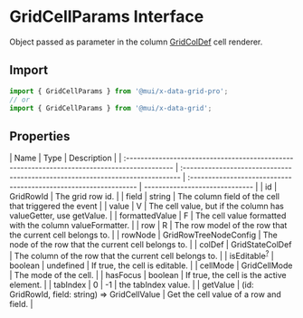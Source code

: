 # GridCellParams Interface

<p class="description">Object passed as parameter in the column <a href="/api/data-grid/grid-col-def/">GridColDef</a> cell renderer.</p>

## Import

```js
import { GridCellParams } from '@mui/x-data-grid-pro';
// or
import { GridCellParams } from '@mui/x-data-grid';
```

## Properties

| Name                                                                                         | Type                                                                           | Description                                                      |
| :------------------------------------------------------------------------------------------- | :----------------------------------------------------------------------------- | :--------------------------------------------------------------- | ------------------------------ |
| <span class="prop-name">id</span>                                                            | <span class="prop-type">GridRowId</span>                                       | The grid row id.                                                 |
| <span class="prop-name">field</span>                                                         | <span class="prop-type">string</span>                                          | The column field of the cell that triggered the event            |
| <span class="prop-name">value</span>                                                         | <span class="prop-type">V</span>                                               | The cell value, but if the column has valueGetter, use getValue. |
| <span class="prop-name">formattedValue</span>                                                | <span class="prop-type">F</span>                                               | The cell value formatted with the column valueFormatter.         |
| <span class="prop-name">row</span>                                                           | <span class="prop-type">R</span>                                               | The row model of the row that the current cell belongs to.       |
| <span class="prop-name">rowNode</span>                                                       | <span class="prop-type">GridRowTreeNodeConfig</span>                           | The node of the row that the current cell belongs to.            |
| <span class="prop-name">colDef</span>                                                        | <span class="prop-type">GridStateColDef</span>                                 | The column of the row that the current cell belongs to.          |
| <span class="prop-name optional">isEditable<sup><abbr title="optional">?</abbr></sup></span> | <span class="prop-type">boolean                                                | undefined</span>                                                 | If true, the cell is editable. |
| <span class="prop-name">cellMode</span>                                                      | <span class="prop-type">GridCellMode</span>                                    | The mode of the cell.                                            |
| <span class="prop-name">hasFocus</span>                                                      | <span class="prop-type">boolean</span>                                         | If true, the cell is the active element.                         |
| <span class="prop-name">tabIndex</span>                                                      | <span class="prop-type">0                                                      | -1</span>                                                        | the tabIndex value.            |
| <span class="prop-name">getValue</span>                                                      | <span class="prop-type">(id: GridRowId, field: string) => GridCellValue</span> | Get the cell value of a row and field.                           |
